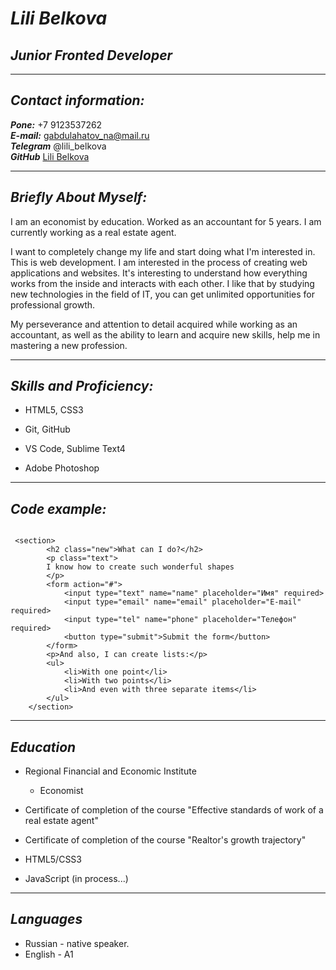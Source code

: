 # ***Lili Belkova***


## ***Junior Fronted Developer*** 

***


## ***Contact information:***

***Pone:***  +7 9123537262\
***E-mail:***  gabdulahatov_na@mail.ru\
***Telegram***  @lili_belkova\
***GitHub***  [Lili Belkova](https://github.com/Lili-126)

***


## ***Briefly About Myself:***


I am an economist by education.  Worked as an accountant for 5 years. I am currently working as a real estate agent.


I want to completely change my life and start doing what I'm interested in. This is web development.
I am interested in the process of creating web applications and websites. It's interesting to understand how everything works from the inside and interacts with each other.
I like that by studying new technologies in the field of IT, you can get unlimited opportunities for professional growth.


My perseverance and attention to detail acquired while working as an accountant, as well as the ability to learn and acquire new skills, help me in mastering a new profession.


***


## ***Skills and Proficiency:***

+ HTML5, CSS3
        
+ Git, GitHub
        
+ VS Code, Sublime Text4
         
+ Adobe Photoshop


***


## ***Code example:***
```
         
 <section>
		<h2 class="new">What can I do?</h2>
		<p class="text">
		I know how to create such wonderful shapes
	    </p>
	    <form action="#">
	    	<input type="text" name="name" placeholder="Имя" required>
	    	<input type="email" name="email" placeholder="E-mail" required>
	    	<input type="tel" name="phone" placeholder="Телефон" required>
	    	<button type="submit">Submit the form</button>
	    </form>
	    <p>And also, I can create lists:</p>
	    <ul>
	    	<li>With one point</li>
	    	<li>With two points</li>
	    	<li>And even with three separate items</li>
	    </ul>
	</section>
   ```        


***

## ***Education***

+ Regional Financial and Economic Institute
       
   - Economist
             
+  Certificate of completion of the course "Effective standards of work of a real estate agent"
         
+  Certificate of completion of the course "Realtor's growth trajectory"
          
+ HTML5/CSS3 
          
+ JavaScript (in process...)         


***


## ***Languages***


+ Russian - native speaker.
+ English - A1









